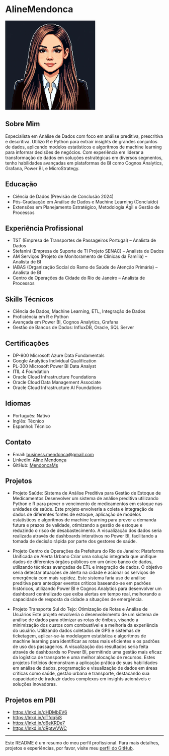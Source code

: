 # AlineMendonca

![Aline Mendonça](https://github.com/MendoncaMs/AlineMendonca/blob/main/Sem%20t%C3%ADtulo.png)
<!-- Substitua com o link correto da imagem -->

## Sobre Mim
Especialista em Análise de Dados com foco em análise preditiva, prescritiva e descritiva. Utilizo R e Python para extrair insights de grandes conjuntos de dados, aplicando modelos estatísticos e algoritmos de machine learning para informar decisões de negócios. Com experiência em liderar a transformação de dados em soluções estratégicas em diversos segmentos, tenho habilidades avançadas em plataformas de BI como Cognos Analytics, Grafana, Power BI, e MicroStrategy.

## Educação
- Ciência de Dados (Previsão de Conclusão 2024)
- Pós-Graduação em Análise de Dados e Machine Learning (Concluído)
- Extensões em Planejamento Estratégico, Metodologia Ágil e Gestão de Processos

## Experiência Profissional
- TST (Empresa de Transportes de Passageiros Portugal) – Analista de Dados
- Stefanini (Empresa de Suporte de TI Projeto SENAC) – Analista de Dados
- AM Serviços (Projeto de Monitoramento de Clínicas da Família) – Analista de BI
- IABAS (Organização Social do Ramo de Saúde de Atenção Primária) – Analista de BI
- Centro de Operações da Cidade do Rio de Janeiro – Analista de Processos

## Skills Técnicos
- Ciência de Dados, Machine Learning, ETL, Integração de Dados
- Proficiência em R e Python
- Avançada em Power BI, Cognos Analytics, Grafana
- Gestão de Bancos de Dados: InfluxDB, Oracle, SQL Server

## Certificações
- DP-900 Microsoft Azure Data Fundamentals
- Google Analytics Individual Qualification
- PL-300 Microsoft Power BI Data Analyst
- ITIL 4 Foundation
- Oracle Cloud Infrastructure Foundations 
- Oracle Cloud Data Management Associate
- Oracle Cloud Infrastructure AI Foundations

## Idiomas
- Português: Nativo
- Inglês: Técnico
- Espanhol: Técnico

## Contato
- Email: business.mendonca@gmail.com
- LinkedIn: [Aline Mendonça](https://www.linkedin.com/in/aline-m-78164a157/)
- GitHub: [MendoncaMs](https://github.com/MendoncaMs/AlineMendonca/blob/main/README.md)

## Projetos

- Projeto Saúde: Sistema de Análise Preditiva para Gestão de Estoque de Medicamentos
Desenvolver um sistema de análise preditiva utilizando Python e R para prever o vencimento de medicamentos em estoque nas unidades de saúde. Este projeto envolveria a coleta e integração de dados de diferentes fontes de estoque, aplicação de modelos estatísticos e algoritmos de machine learning para prever a demanda futura e prazos de validade, otimizando a gestão de estoque e reduzindo o risco de desabastecimento. A visualização dos dados seria realizada através de dashboards interativos no Power BI, facilitando a tomada de decisão rápida por parte dos gestores de saúde.

- Projeto Centro de Operações da Prefeitura do Rio de Janeiro: Plataforma Unificada de Alerta Urbano
Criar uma solução integrada que unifique dados de diferentes órgãos públicos em um único banco de dados, utilizando técnicas avançadas de ETL e integração de dados. O objetivo seria detectar atuações de alerta na cidade e acionar os serviços de emergência com mais rapidez. Este sistema faria uso de análise preditiva para antecipar eventos críticos baseando-se em padrões históricos, utilizando Power BI e Cognos Analytics para desenvolver um dashboard centralizado que exiba alertas em tempo real, melhorando a capacidade de resposta da cidade a situações de emergência.

- Projeto Transporte Sul do Tejo: Otimização de Rotas e Análise de Usuários
Este projeto envolveria o desenvolvimento de um sistema de análise de dados para otimizar as rotas de ônibus, visando a minimização dos custos com combustível e a melhoria da experiência do usuário. Utilizando dados coletados de GPS e sistemas de ticketagem, aplicar-se-ia modelagem estatística e algoritmos de machine learning para identificar as rotas mais eficientes e os padrões de uso dos passageiros. A visualização dos resultados seria feita através de dashboards no Power BI, permitindo uma gestão mais eficaz da logística de transporte e uma melhor alocação de recursos.
Estes projetos fictícios demonstram a aplicação prática de suas habilidades em análise de dados, programação e visualização de dados em áreas críticas como saúde, gestão urbana e transporte, destacando sua capacidade de traduzir dados complexos em insights acionáveis e soluções inovadoras.

## Projetos em PBI
- https://lnkd.in/dHDMbEV6 
- https://lnkd.in/dTfdq5iS 
- https://lnkd.in/d6eKRDe7 
- https://lnkd.in/dRptwVWC 
---

Este README é um resumo do meu perfil profissional. Para mais detalhes, projetos e experiências, por favor, visite meu [perfil do GitHub](https://github.com/MendoncaMs).
